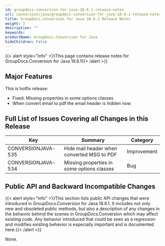 ```yaml
---
id: groupdocs-conversion-for-java-18-6-1-release-notes
url: conversion/java/groupdocs-conversion-for-java-18-6-1-release-notes
title: GroupDocs.Conversion for Java 18.6.1 Release Notes
weight: 3
description: ""
keywords: 
productName: GroupDocs.Conversion for Java
hideChildren: False
---
```

{{< alert style="info" >}}This page contains release notes for GroupDocs.Conversion for Java 18.6.1{{< /alert >}}

## Major Features

This is hotfix release:

*   Fixed: Missing properties in some options classes    
*   When convert email to pdf the email header is hidden now.
    

## Full List of Issues Covering all Changes in this Release

| Key | Summary | Category |
| --- | --- | --- |
| CONVERSIONJAVA-535 | Hide mail header when converted MSG to PDF | Improvement |
| CONVERSIONJAVA-534 | Missing properties in some options classes | Bug |

## Public API and Backward Incompatible Changes

{{< alert style="info" >}}This section lists public API changes that were introduced in GroupDocs.Conversion for Java 18.6.1. It includes not only new and obsoleted public methods, but also a description of any changes in the behavior behind the scenes in GroupDocs.Conversion which may affect existing code. Any behavior introduced that could be seen as a regression and modifies existing behavior is especially important and is documented here.{{< /alert >}}

None.
